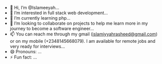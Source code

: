 - 👋 Hi, I’m @Islameeyah...
- 👀 I’m interested in full stack web development...
- 🌱 I’m currently learning php...
- 💞️ I’m looking to collaborate on projects to help me learn more in my journey to become a software engineer...
- 📫 You can reach me through my gmail (islamiyyahrasheed@gmail.com) or on my mobile (+2348145668079). I am available for remote jobs and very ready for interviews...
- 😄 Pronouns: ...
- ⚡ Fun fact: ...

<!---
Islameeyah/Islameeyah is a ✨ special ✨ repository because its `README.md` (this file) appears on your GitHub profile.
You can click the Preview link to take a look at your changes.
--->
